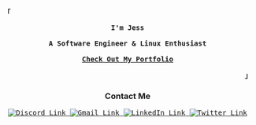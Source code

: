 <!-- Profile -->
<p align='left'>
  <strong>
    <samp>「</samp>
  </strong>
</p>

<p align='center'>
  <samp>
    <b>
      I'm Jess
      <br /><br />
      A Software Engineer & Linux Enthusiast
      <br /><br />
      <a href='https://toxocious.is-a.dev/'>Check Out My Portfolio</a>
    </b>
    <br />
  </samp>
</p>

<p align='right'>
  <strong>
    <samp>
      」
    </samp>
  </strong>
</p>

<!-- Contact Me -->
<p align='center'>
  <h3 align='center'>Contact Me</h3>

  <p align='center'>
    <samp>
      <a
        href="https://discord.com/users/110174307589570560" target="_blank"
      >
        <img
          src="https://img.shields.io/badge/Discord-%237289DA.svg?style=for-the-badge&logo=discord&logoColor=white"
          alt="Discord Link"
        />
      </a>
      <a
        href="mailto:toxocious@gmail.com"
        target="_blank"
      >
        <img
          src="https://img.shields.io/badge/Gmail-D14836?style=for-the-badge&logo=gmail&logoColor=white"
          alt="Gmail Link"
        />
      </a>
      <a
        href="https://www.linkedin.com/in/mackjesse/"
        target="_blank"
      >
        <img
          src="https://img.shields.io/badge/-@mackjesse-0077B5?style=for-the-badge&labelColor=0077B5&logo=LinkedIn&link=https://www.linkedin.com/in/mackjesse/"
          alt="LinkedIn Link"
        />
      </a>
      <a
        href="https://twitter.com/toxocious"
        target="_blank"
      >
        <img 
          src="https://img.shields.io/badge/-@Toxocious-34b9ea?style=for-the-badge&labelColor=34b9ea&logo=Twitter&logoColor=white&link=https://twitter.com/toxocious" 
          alt="Twitter Link"
        />
      </a>
    </samp>
  </p>
</p>

